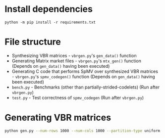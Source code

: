 # Install dependencies

```
python -m pip install -r requirements.txt
```

# File structure

* Synthesizing VBR matrices - `vbrgen.py`'s `gen_data()` function
* Generating Matrix market files - `vbrgen.py`'s `mtx_gen()` function (Depends on `gen_data()` having been executed)
* Generating C code that performs SpMV over synthesized VBR matrices - `vbrgen.py`'s `spmv_codegen()` function (Depends on `gen_data()` having been executed)
* `bench.py` - Benchmarks (other than partially-strided-codelets) (Run after `vbrgen.py`)
* `test.py` - Test correctness of `spmv_codegen` (Run after `vbrgen.py`)


# Generating VBR matrices

```bash
python gen.py --num-rows 1000 --num-cols 1000 --partition-type uniform --row-split 50 --col-split 50 --percentage-of-blocks 20 --percentage-of-zeros 50
```